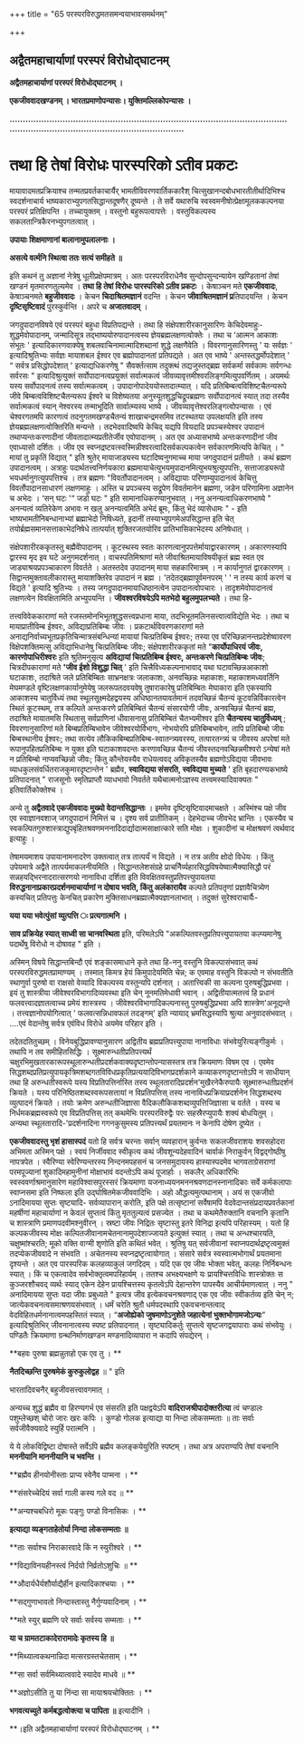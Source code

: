 +++
title = "65 परस्परविरुद्धमतसमन्वयाभावसमर्थनम्"

+++


## अद्वैतमहाचार्याणां परस्परं विरोधोद्घाटनम्

**अद्वैतमहाचार्याणां परस्परं विरोधोद्घाटनम् ।**

 

**एकजीववादखण्डनम् । भारतप्रमाणोपन्यासः। युक्तिमल्लिकोपन्यासः ।**

**………………………………………………………………………………………………………………………………………………………**

 

# तथा हि तेषां विरोधः पारस्परिको ऽतीव प्रकटः

मायावादमतप्रक्रियाश्च तन्मतप्रवर्तकाचार्यैर् भामतीविवरणवार्तिककारैश् चित्सुखानन्दबोधभारतीतीर्थादिभिश्च स्वदर्शनाचार्य भाष्यकाराभ्युपगतसिद्धान्तदूषणैर् दूष्यन्ते । ते सर्वे यथारुचि स्वस्वमनीषोत्प्रेक्षामूलककल्पनया परस्परं प्रतिक्षिपन्ति । तच्चायुक्तम् । वस्तुनो बहुरूपत्वापत्तेः । वस्तुविकल्पस्य सकलतान्त्रिकैरनभ्युपगतत्वात् ।

**उपायाः शिक्षमाणानां बालानामुपलालनाः ।**

**असत्ये वर्त्मनि स्थित्वा ततः सत्यं समीहते ॥**

इति कथनं तु अज्ञानां नेत्रेषु धूलीप्रक्षेपमात्रम् । अतः परस्परविराधेनैव सुन्दोपसुन्दन्यायेन खण्डितानां तेषां खण्डनं मृतमारणतुल्यमेव । **तथा हि तेषां विरोधः पारस्परिको ऽतीव प्रकटः** । केषाञ्चन मते **एकजीववादः**, केषाञ्चनमते **बहुजीववादः** । केचन **चिदाश्रितमज्ञानं** वदन्ति । केचन **जीवाश्रितमज्ञानं प्र**तिपादयन्ति । केचन **दृष्टिसृष्टिवादं** पुरस्कुर्वन्ति । अपरे च **अजातवादम्** ।

जगदुपादानविषये एवं परस्परं बहुधा विप्रतिपद्यन्ते । तथा हि संक्षेपशारीरकानुसारिणः केचिदेवमाहुः- शुद्धमेवोपादानम्, जन्मादिसूत्र तद्भाष्ययोरुपादानत्वस्य ज्ञेयब्रह्मलक्षणत्वोक्तेः । तथा च ‘आत्मन आकाशः संभूतः ' इत्यादिकारणवाक्येषु शबलवाचिनामात्मादिशब्दानां शुद्धे लक्षणैवेति । विवरणानुसारिणस्तु ' यः सर्वज्ञः ' इत्यादिश्रुतिभ्यः सर्वज्ञः मायाशबल ईश्वर एव ब्रह्मोपादानतां प्रतिपद्यते । अत एव भाष्ये ' अन्तस्तद्धर्मोपदेशात् ' “ सर्वत्र प्रसिद्धोपदेशात् ' इत्याद्यधिकरणेषु " सैवर्क्तत्साम तदुक्त्थं तद्यजुस्तद्ब्रह्म सर्वकर्मा सर्वकामः सर्वगन्धः सर्वरसः " इत्यादिश्रुत्युक्तं सर्वोपादानत्वप्रयुक्तं सर्वात्मकत्वं जीवव्यावृत्तमीश्वरलिङ्गमित्युपवर्णितम् । अयमर्थः यस्य सर्वोपादनत्वं तस्य सर्वात्मकत्वम् । उपादानोपादेययोस्तादात्म्यात् । यदि प्रतिबिम्बत्वविशिष्टचैतन्यरूपे जीवे बिम्बत्वविशिष्टचैतन्यरूप ईश्वरे च विशेष्यतया अनुस्यूतशुद्धचिद्रूपब्रह्मणः सर्वोपादानत्वं स्यात् तदा तस्यैव सर्वात्मकत्वं स्यान् नेश्वरस्य तन्माभूदिति सार्वात्म्यस्य भाष्ये । जीवव्यावृत्तेश्वरलिङ्गत्वोपन्यासः । एवं चेश्वरगतमपि कारणत्वं तदनुगतमखण्डचैतन्यं शाखाचन्द्रमसमिव तटस्थतया उपलक्षयति इति तस्य ज्ञेयब्रह्मलक्षणत्वोक्तिरिति मन्यन्ते । तदभेदवादिष्वपि केचिद् यद्यपि वियदादि प्रपञ्चस्येश्वर उपादानं तथाप्यन्तःकरणादीनां जीवतादात्म्यप्रतीतेर्जीव एवोपादानम् । अत एव अध्यासभाष्ये अन्तःकरणादीनां जीव एवाध्यासो दर्शितः । जीव एव स्वप्नद्रष्टवत्स्वस्मिन्नीश्वरत्वादिसर्वकल्पकत्वेन सर्वकारणमित्यपि केचित् । " मायां तु प्रकृतिं विद्यात् " इति श्रुतेर् मायाजाड्यस्य घटादिष्वनुगमाच्च माया जगदुपादानं प्रतीयते । कथं ब्रह्मण उपादानत्वम् । अत्राहुः पदार्थतत्त्वनिर्णयकारा ब्रह्ममायाचेत्युभयमुपादानमित्युभयश्रुत्युपपत्तिः, सत्ताजाड्यरूपो भयधर्मानुगत्युपपत्तिश्च । तत्र ब्रह्मणः "विवर्तोपादानत्वम् । अविद्यायाः परिणाम्युपादानत्वं केचित्तु विवर्तोपादानसाधारणं लक्षणमाहुः । अस्ति च प्रपञ्चस्य सद्रूपेण विवर्तमानेन ब्रह्मणा, जडेन परिणामिना अज्ञानेन च अभेदः । ‘सन् घटः '“ जडो घटः " इति सामानाधिकरण्यानुभवात् । ननु अनन्यत्वाधिकरणभाष्ये " अनन्यत्वं व्यतिरेकेण अभावः न खलु अनन्यत्वमिति अभेदं ब्रूमः, किंतु भेदं व्यासेधामः " - इति भाष्यभामतीनिबन्धानाभ्यां ब्रह्माभेदो निषिध्यते, इदानीं तस्याभ्युपगमेअपसिद्धान्त इति चेत् तयोर्ब्रह्मसमानसत्ताकाभेदनिषेधे तात्पर्यात् शुक्तिरजतयोरिव प्रातिभासिकाभेदस्य अनिषेधात् ।

संक्षेपशारीरककृतस्तु बह्मैवेोपादानम् । कूटस्थस्य स्वतः कारणत्वानुपपत्तेर्मायाद्वारकारणम् । अकारणस्यापि द्वारस्य मृद इव घटे अनुगमदर्शनात् । वाचस्पतिमिश्राणां मते जीवाश्रितमायाविषयीकृतं ब्रह्म स्वत एव जाड्याश्रयप्रपञ्चाकारण विवर्तते । अतस्तदेव उपादानम् माया सहकारिमात्रम् । न कार्यानुगतं द्वारकारणम् । सिद्वान्तमुक्तावलीकारास्तु मायाशक्तिरेव उपादानं न ब्रह्म । 'तदेतद्ब्रह्मापूर्वमनपरम् ' ' न तस्य कार्य करणं च विद्यते ' इत्यादि श्रुतिभ्यः । तस्य जगदुपादानमायाधिष्ठानत्वेन उपादानत्वोपचारः । तादृशमेवोपादानत्वं लक्षणत्वेन विवक्षितामिति अभ्युपयन्ति । **जीवश्वरविषयेऽपि मतभेदो बहुलमुपलभ्यते** । तथा हि-

तत्त्वविवेककाराणां मते रजस्तमोनभिभूतशुद्धसत्त्वप्रधाना माया, तदभिभूतमलिनसत्त्वात्वविद्येति भेदः । तथा च मायाप्रातीविम्ब ईश्वरः, अविद्याप्रतिबिम्बः जीवः । प्रकटार्थविवरणकाराणां मते अनाद्यनिर्वाच्यभूतप्रकृतिचिन्मात्रसंबन्धिन्यां मायायां चित्प्रतिबिम्ब ईश्वरः; तस्या एव परिच्छिन्नानन्तप्रदेशेष्वावरण विक्षेपशक्तिमत्सु अविद्याभिधानेषु चित्प्रतिबिम्बः जीवः; संक्षेपशारीरककृतां मते "**कार्योपाधिरयं जीवः, कारणोपाधिरीश्वरः** इति श्रुतिमनुसृत्य **अविद्यायां चित्प्रतिबिम्ब ईश्वरः, अन्तःकरणे चित्प्रतिबिम्बः जीवः**; चित्रदीपकाराणां मते **'जीव ईशो विशुद्धा चित्** ' इति चित्त्रैविध्यकल्पनाभावाद् यथा घटावच्छिन्नआकाशो घटाकाशः, तदाश्रिते जले प्रतिबिम्बितः साभ्रनक्षत्रः जलाकाशः, अनवच्छिन्नः महाकाशः, महाकाशमध्यवर्तिनि मेघमण्डले वृष्टिलक्षणकार्यानुमेयेषु जलरूपतदवयवेषु तुषाराकारेषु प्रतिबिम्बितः मेघाकारा इति एकस्यापि आकाशस्य चातुर्विध्यं तथा स्थूलसूक्ष्मदेहद्वयस्य अधिष्ठानतयावर्तमानं तदवच्छिन्नं चैतन्यं कूटवन्निर्विकारत्वेन स्थितं कूटस्थम्, तत्र कल्पिते अन्तःकरणे प्रतिबिम्बितं चैतन्यं संसारयोगी जीवः, अनवच्छिन्नं चैतन्यं ब्रह्म, तदाश्रिते मायातमसि स्थितासु सर्वप्राणिनां धीवासनासु प्रतिबिम्बितं चैतभ्यमीश्वर इति **चैतन्यस्य चातुर्विध्यम्** ; विवरणानुसारिणां मते बिम्बप्रतिम्बिभावेन जीवेश्वरयोर्विभागः, नोभयोरपि प्रतिबिम्बभावेन, तापि प्रतिबिम्बो जीवः बिम्बस्थानीय ईश्वरः; तथा सत्येव लौकिकबिम्बप्रतिबिम्ब-स्वातन्त्र्यवरस्य, तत्पारतन्त्र्यं च जीवस्य अपरेषां मते रूपानुपहितप्रतिबिम्बः न युक्त इति घटाकाशवदन्तः करणावच्छिन्न चैतन्यं जीवस्तदनवच्छिन्नमीश्वरो ऽन्येषां मते न प्रतिबिम्बो नाप्यवच्छिन्नो जीवः; किंतु कौन्तेयस्यैव राधेयत्ववद् अविकृतस्यैव ब्रह्मणोऽविद्यया जीवभावः व्याधकुलसंवर्धितराजकुमारदृष्टान्तेन ' ब्रह्मैव, **स्वाविद्यया संसरति, स्वविद्यया मुच्यते** ' इति बृहदारण्यकभाष्ये प्रतिपादनात् " राजसूनोः स्मृतिप्राप्तौ व्याधभावो निवर्तते यथैचात्मनोऽज्ञस्य तत्त्वमस्यादिवाक्यतः " इतिवार्तिकोक्तेश्च ।

अन्ये तु **अद्वैतवादे एकजीववादः मुख्यो वेदान्तसिद्धान्तः** । इममेव दृष्टिसृष्टिवादमाचक्षते । अस्मिंश्च पक्षे जीव एव स्वाज्ञानवशाज् जगदुपादानं निमित्तं च । दृश्य सर्व प्रातीतिकम् । देहभेदाच्च जीवभेद भ्रान्तिः । एकस्यैव च स्वकल्पितगुरुशास्त्राद्युपबृंहितश्रवणमननादिदार्द्यादात्मसाक्षात्कारे सति मोक्षः । शुकादीनां च मोक्षश्रवणं त्वर्थवाद इत्याहुः ।

तेषामयमाशय उपायानामनादरेण उक्तत्वात् तत्र तात्पर्यं न विद्यते । न तत्र अतीव क्षोदो विधेयः । किंतु उपेयमात्रे अद्वैते तात्पर्यमाकलनीयमिति । सिद्धान्तलेशसंग्रहे प्राचनैिर्व्यहारसिद्धविषयेष्वात्मैक्यासिद्धौ परं सन्नहयद्भिरनादरात्सरणयो नानाविधा दर्शिता इति विवक्षितवस्तुप्रतिपत्त्युपायतया **विरुद्धनानाप्रकारप्रदर्शनमाचार्याणां न दोषाय भवति, किंतु अलंकारायैव** कल्पते प्रतिपतृणां प्रज्ञावैचित्र्येण कस्यचित् प्रतिपत्तुः केनचित् प्रकारेण मुक्तिसाधनब्रह्मात्मैक्यज्ञानलाभात् । तदुक्तं सुरेश्वराचार्यैः-

**यया यया भवेत्पुंसां व्युत्पत्ति ः प्रत्यगात्मनि ।**

**साव प्रक्रियेह स्यात् साध्वी सा चानवस्थिता** इति, परिमलेऽपि "अकल्पितवस्तुप्रतिपत्त्युपायतया कल्प्यमानेषु पदार्थेषु विरोधो न दोषावह " इति ।

अस्मिन् विषये सिद्धान्तबिन्दौ एवं शङ्कासमाधाने कृते तथा हि-ननु वस्तुनि विकल्पासंभवात् कथं परस्परविरुद्धमतप्रामाण्यम् । तस्मात् किमत्र हेयं किमुपादेयमिति चेन्न; क एवमाह वस्तुनि विकल्पो न संभवतीति स्थाणुर्वा
पुरुषो वा राक्षसो वेव्यादि विकल्पस्य वस्तुन्यपि दर्शनात् । अतात्त्विकी सा कल्पना पुरुषबुद्धिप्रभवा । इयं तु शास्त्रीया जीवेश्वरविभागादिव्यवस्था इति चेन् नूनमतिमेधावी भवान् । अद्वितीयात्मतत्त्वं हि प्रधानं फलवत्त्वादज्ञातत्वाच्च प्रमेयं शास्त्रस्य । जीवेश्वरविभागादिकल्पनास्तु पुरुषबुद्धिप्रभवा अपि शास्त्रेण'अनूद्यन्ते । तत्त्वज्ञानोपयोगित्वात् ' फलवत्सन्निधावफलं तदङ्गम्' इति न्यायाद् भ्रमसिद्धस्यापि श्रुत्या अनुवादसंभवात् । ....एवं वेदान्तेषु सर्वत्र एवंविध विरोधे अयमेव परिहार इति ।

तदेतदतितुच्छम् । विनेयबुद्धिप्रावण्यानुसारण अद्वितीय ब्रह्मप्रतिपत्त्युपाया नानाविधाः संभवेयुरित्यङ्गीकुर्मः । तथापि न तव समीहितसिद्धिः । सूक्ष्मारुन्धतीप्रतिपत्त्यर्थं चक्षुरभिमुखतारकारूपस्थूलारुन्धतीप्रदर्शकवाक्यदृष्टान्तोपन्यासस्तत्र तत्र क्रियमाणः विषम एव । एवमेव सिद्धशब्दप्रतिप्रत्युपायकृत्रिमशब्दगतविविधप्रकृतिप्रत्ययादिविभागप्रदर्शकाने कव्याकरणदृष्टान्तोऽपि न साधीयान् तथा हि अरुन्धतीस्वरूपे यस्य विप्रतिपत्तिर्नास्ति तस्य स्थूलतारादिप्रदर्शन'मुखैरनेकैरुपायैः सूक्ष्मारुन्धतीप्रदर्शनं क्रियते । यस्य परिनिष्ठितशब्दस्वरूपसत्तायां न विप्रतिपत्तिस् तस्य नानाविधप्रक्रियाप्रदर्शनेन सिद्धशब्दस्य व्युत्पादनं क्रियते । तयोः क्रमेण अरुन्धतीजिज्ञासा वैदिकलौकिकशब्दव्युपत्तिजिज्ञासा च वर्तते । यस्य च निर्धमकब्रह्मस्वरूपे एव विप्रतिपत्तिस् तत् कथमेभिः परस्परविरुद्वैः परः सहस्रैरप्युपायैः शक्यं बोधयितुम् । अन्यथा स्थूलतारादि-'प्रदर्शनादिना गगनकुसुमस्य प्रतिपत्त्यर्थं प्रयतमानः न केनापि दोषेण दूष्येत ।

**एकजीववादस्तु भृशं हासास्पदं** यतो हि सर्वत्र चरन्तः सर्वान् व्यवहारान् कुर्वन्तः सकलजीवराशयः शवसहोदरा अभिमता अस्मिन् पक्षे । स्वयं निर्जीववाद स्वीकृत्य कथं जीवशून्यदेहवादिनं चार्वाकं निराकुर्वन् विद्वद्गोष्ठीषु नापत्रपेत । स्वैरिण्या स्वेरिण्यन्तरस्य निन्दनमपहसनं च जनसमुदायस्य हास्यास्पदमेव भागवताग्रेसराणां परमपूज्यानां शुकादिमहामुनीनां मोक्षाभावं वदन्तोऽपि कथं पूजार्हाः । सकलैर् अधिकारिभिः स्वस्ववर्णाश्रमानुसारेण महाविश्वासपुरस्सरं क्रियमाणा यजनाध्ययनमननश्रवणदानस्नानादिकाः सर्वे कर्मकलापाः स्वाप्नसमा इति निष्फला इति उद्घोषितमेकजीववादिभिः । अहो औद्धत्यमुत्पथानाम् । अयं स एकजीवो ऽनादिमायया सुप्तः सृष्ट्यादि- सर्वव्यापारान् करोति, इति पक्षे तत्सृष्टानां सर्वेषामपि वेदवेदान्तसंप्रदायप्रवर्तकानां महर्षीणां महाचार्याणां न केवलं सुप्तत्वं किंतु मृततुल्यत्वं प्रसज्येत । तथा च कथमेतैरुक्तानि वचनानि कृतानि च शास्त्राणि प्रमाणपदवीमश्नुवीरन् । स्रष्टा जीवः निद्रितः सृष्टास्तु इतरे विनिद्रा इत्यपि परिहास्यम् । यतो हि कल्पकजीवस्य मोक्षः कल्पितजीवानामचेतनानामुपदेशाज्जायते इत्युक्तं स्यात् । तथा च अन्धश्चारयति, चक्षुष्मांश्चरति; मूको वक्ति वाग्मी शृणोति इति कथितं भवेत् । श्रुतिषु यत् सर्वजीवानां स्वाप्नपदार्थद्रष्टृत्वमुक्तं तदप्येकजीववादे न संभवति । अचेतनस्य स्वप्नद्रष्टृत्वायोगात् । संसारे सर्वत्र स्वस्वात्मभोगार्थं प्रयतमाना दृश्यन्ते । अत एव पारस्परिक कलहव्याकुलं जगदिदम् । यदि एक एव जीवः भोक्ता भवेत्, कलहः निर्निबन्धनः स्यात् । किं च एकत्वादेव सर्वभोक्तृत्वमपरिहार्यम् । ततश्च अभक्ष्यभक्षणे यः प्रायश्चित्तविधिः शास्त्रोक्तः स कुञ्जरशौचवद् व्यर्थः स्याद् एकेन देहेन प्रायश्चित्तस्य कृतत्वेऽपि देहान्तरेण पापस्यैव आचीर्यमाणत्वात् । ननु " अनादिमायया सुप्तः यदा जीवः प्रबुध्यते " इत्यत्र जीव इत्येकवचनश्रवणाद् एक एव जीवः स्वीकर्तव्य इति चेन् न; जात्येकवचनत्वसमाश्रणयसंभवात् । धर्मं चरेति श्रुतौ धर्मपदस्थापि एकवचनान्तत्वाद् वेदविहितधर्मनानात्वमपहस्तितं स्यात् । “**अजोह्येको जुषमाणोऽनुशेते जहात्येनां भुक्तभोगामजोऽन्यः**” इत्यादिश्रुतिभिर् जीवनानात्वस्य स्पष्ट प्रतिपादनात् । सृष्ट्यादिकर्तुः सुप्तत्वे सृष्टजगद्वयापाराः कथं संभवेयुः । पण्डितैः क्रियमाणा ग्रन्थनिर्माणखण्डन मण्डनादिव्यापारा न कदापि संपद्येरन् ।

**बहवः पुरुषा ब्रह्मन्नुताहो एक एव तु । **

**नैतदिच्छन्ति पुरुषमेकं कुरुकुलोद्वह** ॥ " इति

भारतादिवचनैर् बहुजीवसत्त्वावगमात् ।

अन्यच्च शुद्धं ब्रह्मैव वा हिरण्यगर्भ एव संसरति इति पक्षद्वयेऽपि **वादिराजश्रीपादोक्तरीत्या** त्वं चण्डालः पशुम्लेच्छश् चोरो जारः खरः कपिः । कुण्डो गोलक इत्याद्या या निन्दा लोकसम्मताः ॥ ताः सर्वाः सर्वजीवैक्यवादे स्युर्हि परात्मनि ।

ये ये लोकविद्विष्टा दोषास्ते सर्वेऽपि ब्रह्मैव कलङ्कयेयुरिति स्पष्टम् । तथा अत्र अपराण्यपि तेषां वचनानि **मननीयानि माननीयानि च भवन्ति ।**

**ब्रह्मैव हीनयोनीस्ताः प्राप्य स्वेनैव पाप्मना । **

**संसरेच्चेदियं सर्वा गाली कस्य गले वद ॥ **

**अन्यश्चबधिरो मूकः पङ्गुः पण्डो विनासिकः । **

**इत्याद्या व्यङ्गताहेतोर्या निन्दा लोकसम्मताः ॥**

**ताः सर्वाश्च निराकारवादे किं न स्युरीश्वरे । **

**विद्याविनयहीनस्त्वं निर्दयो निर्व्रतोऽशुचिः ॥ **

**औदार्यधैर्यशौर्याद्यैर्हीन इत्यादिकाश्चयाः । **

**सद्गुणाभावतो निन्दास्तास्तु नैर्गुण्यवादिनाम् । **

**मते स्युर् ब्रह्मणि परे सर्वाः सर्वस्य सम्मताः । **

**या च ग्रामतटाकादेरारामादेः कृतस्य हि ॥**

**मिथ्यात्वकथनान्निदा मत्सरग्रस्तचेतसाम् । **

**सा सर्वा सर्वमिथ्यात्ववादे स्यादेव माधवे ॥ **

**अज्ञोऽसीति तु या निंन्दा सा मायाश्रयचोक्तितः । **

**भगवत्यच्युते कर्मबद्धत्वोक्त्या च पापिता ॥** इत्यादीनि ।

**।इति अद्वैतमहाचार्याणां परस्परं विरोधोद्घाटनम् । **

